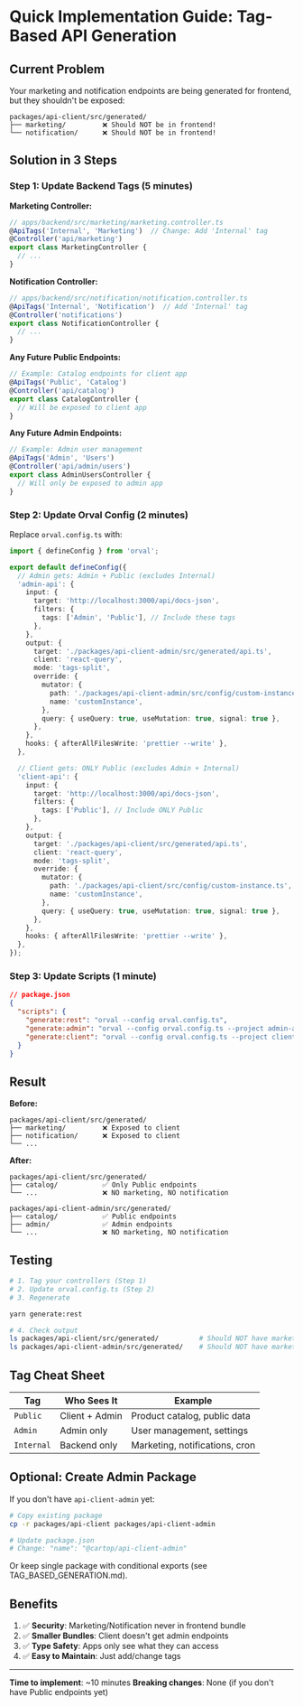 # Quick Implementation Guide: Tag-Based API Generation

## Current Problem

Your marketing and notification endpoints are being generated for frontend, but they shouldn't be exposed:

```
packages/api-client/src/generated/
├── marketing/         ❌ Should NOT be in frontend!
└── notification/      ❌ Should NOT be in frontend!
```

## Solution in 3 Steps

### Step 1: Update Backend Tags (5 minutes)

**Marketing Controller:**
```typescript
// apps/backend/src/marketing/marketing.controller.ts
@ApiTags('Internal', 'Marketing')  // Change: Add 'Internal' tag
@Controller('api/marketing')
export class MarketingController {
  // ...
}
```

**Notification Controller:**
```typescript
// apps/backend/src/notification/notification.controller.ts
@ApiTags('Internal', 'Notification')  // Add 'Internal' tag
@Controller('notifications')
export class NotificationController {
  // ...
}
```

**Any Future Public Endpoints:**
```typescript
// Example: Catalog endpoints for client app
@ApiTags('Public', 'Catalog')
@Controller('api/catalog')
export class CatalogController {
  // Will be exposed to client app
}
```

**Any Future Admin Endpoints:**
```typescript
// Example: Admin user management
@ApiTags('Admin', 'Users')
@Controller('api/admin/users')
export class AdminUsersController {
  // Will only be exposed to admin app
}
```

### Step 2: Update Orval Config (2 minutes)

Replace `orval.config.ts` with:

```typescript
import { defineConfig } from 'orval';

export default defineConfig({
  // Admin gets: Admin + Public (excludes Internal)
  'admin-api': {
    input: {
      target: 'http://localhost:3000/api/docs-json',
      filters: {
        tags: ['Admin', 'Public'], // Include these tags
      },
    },
    output: {
      target: './packages/api-client-admin/src/generated/api.ts',
      client: 'react-query',
      mode: 'tags-split',
      override: {
        mutator: {
          path: './packages/api-client-admin/src/config/custom-instance.ts',
          name: 'customInstance',
        },
        query: { useQuery: true, useMutation: true, signal: true },
      },
    },
    hooks: { afterAllFilesWrite: 'prettier --write' },
  },

  // Client gets: ONLY Public (excludes Admin + Internal)
  'client-api': {
    input: {
      target: 'http://localhost:3000/api/docs-json',
      filters: {
        tags: ['Public'], // Include ONLY Public
      },
    },
    output: {
      target: './packages/api-client/src/generated/api.ts',
      client: 'react-query',
      mode: 'tags-split',
      override: {
        mutator: {
          path: './packages/api-client/src/config/custom-instance.ts',
          name: 'customInstance',
        },
        query: { useQuery: true, useMutation: true, signal: true },
      },
    },
    hooks: { afterAllFilesWrite: 'prettier --write' },
  },
});
```

### Step 3: Update Scripts (1 minute)

```json
// package.json
{
  "scripts": {
    "generate:rest": "orval --config orval.config.ts",
    "generate:admin": "orval --config orval.config.ts --project admin-api",
    "generate:client": "orval --config orval.config.ts --project client-api",
  }
}
```

## Result

**Before:**
```
packages/api-client/src/generated/
├── marketing/         ❌ Exposed to client
├── notification/      ❌ Exposed to client
└── ...
```

**After:**
```
packages/api-client/src/generated/
├── catalog/           ✅ Only Public endpoints
└── ...                ❌ NO marketing, NO notification
```

```
packages/api-client-admin/src/generated/
├── catalog/           ✅ Public endpoints
├── admin/             ✅ Admin endpoints
└── ...                ❌ NO marketing, NO notification
```

## Testing

```bash
# 1. Tag your controllers (Step 1)
# 2. Update orval.config.ts (Step 2)
# 3. Regenerate

yarn generate:rest

# 4. Check output
ls packages/api-client/src/generated/          # Should NOT have marketing/
ls packages/api-client-admin/src/generated/    # Should NOT have marketing/
```

## Tag Cheat Sheet

| Tag | Who Sees It | Example |
|-----|-------------|---------|
| `Public` | Client + Admin | Product catalog, public data |
| `Admin` | Admin only | User management, settings |
| `Internal` | Backend only | Marketing, notifications, cron |

## Optional: Create Admin Package

If you don't have `api-client-admin` yet:

```bash
# Copy existing package
cp -r packages/api-client packages/api-client-admin

# Update package.json
# Change: "name": "@cartop/api-client-admin"
```

Or keep single package with conditional exports (see TAG_BASED_GENERATION.md).

## Benefits

1. ✅ **Security**: Marketing/Notification never in frontend bundle
2. ✅ **Smaller Bundles**: Client doesn't get admin endpoints
3. ✅ **Type Safety**: Apps only see what they can access
4. ✅ **Easy to Maintain**: Just add/change tags

---

**Time to implement**: ~10 minutes
**Breaking changes**: None (if you don't have Public endpoints yet)
